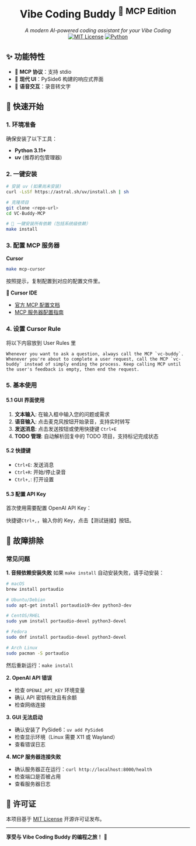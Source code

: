 <h1 align="center">Vibe Coding Buddy <sup>🚀 MCP Edition</sup></h1>
<p align="center">
  <em>A modern AI-powered coding assistant for your Vibe Coding</em><br>
  <a href="LICENSE"><img alt="MIT License" src="https://img.shields.io/badge/license-MIT-blue.svg"/></a>
  <a href="#"><img alt="Python" src="https://img.shields.io/badge/python-3.11%2B-yellow.svg"/></a>
  <!-- <a href="#"><img alt="CI" src="https://github.com/kun/vc-buddy/actions/workflows/ci.yml/badge.svg"/></a> -->
</p>

## ✨ 功能特性

- 🔄 **MCP 协议**：支持 stdio 
- 🎨 **现代 UI**：PySide6 构建的响应式界面
- 🎤 **语音交互**：录音转文字

## 🚀 快速开始

### 1. 环境准备

确保安装了以下工具：
- **Python 3.11+**
- **uv** (推荐的包管理器)

### 2. 一键安装

```bash
# 安装 uv (如果尚未安装)
curl -LsSf https://astral.sh/uv/install.sh | sh

# 克隆项目
git clone <repo-url>
cd VC-Buddy-MCP

# 🎉 一键安装所有依赖（包括系统级依赖）
make install
```

### 3. 配置 MCP 服务器

**Cursor**
```bash
make mcp-cursor
```
按照提示，复制配置到对应的配置文件里。

**🔧 Cursor IDE**
- [官方 MCP 配置文档](https://docs.cursor.com/context/model-context-protocol)
- [MCP 服务器配置指南](https://docs.cursor.com/guides/advanced/working-with-documentation)

### 4. 设置 Cursor Rule
将以下内容放到 User Rules 里
```
Whenever you want to ask a question, always call the MCP `vc-buddy`.
Whenever you're about to complete a user request, call the MCP `vc-buddy` instead of simply ending the process. Keep calling MCP until the user's feedback is empty, then end the request.
```

### 5. 基本使用

#### 5.1 GUI 界面使用

1. **文本输入**: 在输入框中输入您的问题或需求
2. **语音输入**: 点击麦克风按钮开始录音，支持实时转写
3. **发送消息**: 点击发送按钮或使用快捷键 `Ctrl+E`
4. **TODO 管理**: 自动解析回复中的 TODO 项目，支持标记完成状态

#### 5.2 快捷键

- `Ctrl+E`: 发送消息
- `Ctrl+R`: 开始/停止录音
- `Ctrl+,`: 打开设置

#### 5.3 配置 API Key

首次使用需要配置 OpenAI API Key：

快捷键`Ctrl+,`，输入你的 Key，点击【测试链接】按钮。

## 🐛 故障排除

### 常见问题

**1. 音频依赖安装失败**
如果 `make install` 自动安装失败，请手动安装：
```bash
# macOS
brew install portaudio

# Ubuntu/Debian  
sudo apt-get install portaudio19-dev python3-dev

# CentOS/RHEL
sudo yum install portaudio-devel python3-devel

# Fedora
sudo dnf install portaudio-devel python3-devel

# Arch Linux
sudo pacman -S portaudio
```
然后重新运行：`make install`

**2. OpenAI API 错误**
- 检查 `OPENAI_API_KEY` 环境变量
- 确认 API 密钥有效且有余额
- 检查网络连接

**3. GUI 无法启动**
- 确认安装了 PySide6：`uv add PySide6`
- 检查显示环境（Linux 需要 X11 或 Wayland）
- 查看错误日志

**4. MCP 服务器连接失败**
- 确认服务器正在运行：`curl http://localhost:8000/health`
- 检查端口是否被占用
- 查看服务器日志

## 📄 许可证

本项目基于 [MIT License](./LICENSE) 开源许可证发布。

---

**享受与 Vibe Coding Buddy 的编程之旅！** 🎉
